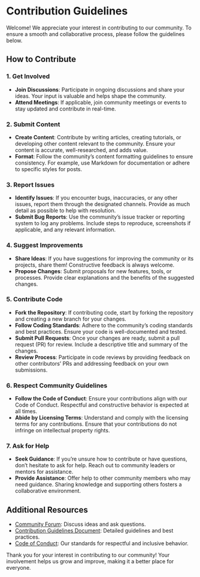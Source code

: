 # Contribution Guidelines

Welcome! We appreciate your interest in contributing to our community. To ensure a smooth and collaborative process, please follow the guidelines below.

## How to Contribute

### 1. **Get Involved**
- **Join Discussions**: Participate in ongoing discussions and share your ideas. Your input is valuable and helps shape the community.
- **Attend Meetings**: If applicable, join community meetings or events to stay updated and contribute in real-time.

### 2. **Submit Content**
- **Create Content**: Contribute by writing articles, creating tutorials, or developing other content relevant to the community. Ensure your content is accurate, well-researched, and adds value.
- **Format**: Follow the community’s content formatting guidelines to ensure consistency. For example, use Markdown for documentation or adhere to specific styles for posts.

### 3. **Report Issues**
- **Identify Issues**: If you encounter bugs, inaccuracies, or any other issues, report them through the designated channels. Provide as much detail as possible to help with resolution.
- **Submit Bug Reports**: Use the community’s issue tracker or reporting system to log any problems. Include steps to reproduce, screenshots if applicable, and any relevant information.

### 4. **Suggest Improvements**
- **Share Ideas**: If you have suggestions for improving the community or its projects, share them! Constructive feedback is always welcome.
- **Propose Changes**: Submit proposals for new features, tools, or processes. Provide clear explanations and the benefits of the suggested changes.

### 5. **Contribute Code**
- **Fork the Repository**: If contributing code, start by forking the repository and creating a new branch for your changes.
- **Follow Coding Standards**: Adhere to the community’s coding standards and best practices. Ensure your code is well-documented and tested.
- **Submit Pull Requests**: Once your changes are ready, submit a pull request (PR) for review. Include a descriptive title and summary of the changes.
- **Review Process**: Participate in code reviews by providing feedback on other contributors’ PRs and addressing feedback on your own submissions.

### 6. **Respect Community Guidelines**
- **Follow the Code of Conduct**: Ensure your contributions align with our Code of Conduct. Respectful and constructive behavior is expected at all times.
- **Abide by Licensing Terms**: Understand and comply with the licensing terms for any contributions. Ensure that your contributions do not infringe on intellectual property rights.

### 7. **Ask for Help**
- **Seek Guidance**: If you’re unsure how to contribute or have questions, don’t hesitate to ask for help. Reach out to community leaders or mentors for assistance.
- **Provide Assistance**: Offer help to other community members who may need guidance. Sharing knowledge and supporting others fosters a collaborative environment.

## Additional Resources
- [Community Forum](#): Discuss ideas and ask questions.
- [Contribution Guidelines Document](#): Detailed guidelines and best practices.
- [Code of Conduct](#): Our standards for respectful and inclusive behavior.

Thank you for your interest in contributing to our community! Your involvement helps us grow and improve, making it a better place for everyone.


